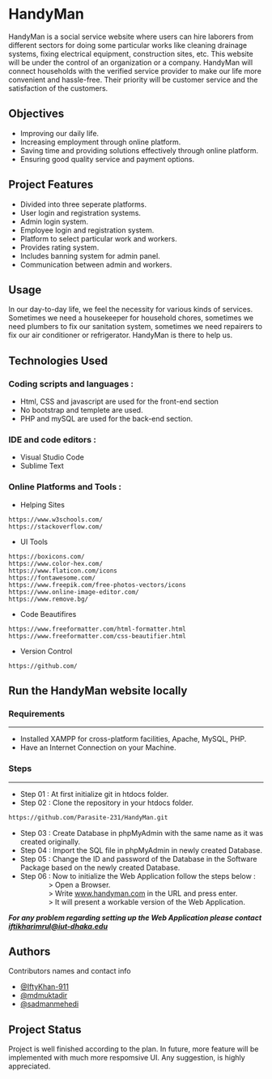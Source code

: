 # HandyMan
HandyMan is a social service website where users can hire laborers from
different sectors for doing some particular works like cleaning drainage
systems, fixing electrical equipment, construction sites, etc. This website
will be under the control of an organization or a company. HandyMan will
connect households with the verified service provider to make our life
more convenient and hassle-free. Their priority will be customer service
and the satisfaction of the customers.

## Objectives
* Improving our daily life.
* Increasing employment through online platform.
* Saving time and providing solutions effectively through online platform.
* Ensuring good quality service and payment options.

## Project Features
* Divided into three seperate platforms.
* User login and registration systems.
* Admin login system.
* Employee login and registration system.
* Platform to select particular work and workers.
* Provides rating system.
* Includes banning system for admin panel.
* Communication between admin and workers.

## Usage
In our day-to-day life, we feel the necessity for
various kinds of services. Sometimes we need a
housekeeper for household chores, sometimes
we need plumbers to fix our sanitation system,
sometimes we need repairers to fix our air
conditioner or refrigerator. HandyMan is there to help us.

## Technologies Used

### Coding scripts and languages :
* Html, CSS and javascript are used for the front-end section 
* No bootstrap and templete are used.
* PHP and mySQL are used for the back-end section.
### IDE and code editors :
* Visual Studio Code
* Sublime Text
### Online Platforms and Tools :
* Helping Sites
```Link
https://www.w3schools.com/
https://stackoverflow.com/
```
* UI Tools 
```Links
https://boxicons.com/
https://www.color-hex.com/
https://www.flaticon.com/icons
https://fontawesome.com/
https://www.freepik.com/free-photos-vectors/icons
https://www.online-image-editor.com/
https://www.remove.bg/
```
* Code Beautifires
```Link
https://www.freeformatter.com/html-formatter.html
https://www.freeformatter.com/css-beautifier.html
```
* Version Control
```Link
https://github.com/
```

## Run the HandyMan website locally
### Requirements
-----------------
* Installed XAMPP for cross-platform facilities, Apache, MySQL, PHP.
* Have an Internet Connection on your Machine.

### Steps
----------
* Step 01 : At first initialize git in htdocs folder.
* Step 02 : Clone the repository in your htdocs folder.

```sh
https://github.com/Parasite-231/HandyMan.git
```
* Step 03 : Create Database in phpMyAdmin with the same name as it was created originally.
* Step 04 : Import the SQL file in phpMyAdmin in newly created Database.
* Step 05 : Change the ID and password of the Database in the Software Package based on the newly created Database.
* Step 06 : Now to initialize the Web Application follow the steps below :<br />
 &nbsp;&nbsp;&nbsp;&nbsp;&nbsp;&nbsp;&nbsp;&nbsp;&nbsp;&nbsp;&nbsp;&nbsp;&nbsp;&nbsp;> Open a Browser.<br />
 &nbsp;&nbsp;&nbsp;&nbsp;&nbsp;&nbsp;&nbsp;&nbsp;&nbsp;&nbsp;&nbsp;&nbsp;&nbsp;&nbsp;> Write www.handyman.com in the URL and press enter.<br />
 &nbsp;&nbsp;&nbsp;&nbsp;&nbsp;&nbsp;&nbsp;&nbsp;&nbsp;&nbsp;&nbsp;&nbsp;&nbsp;&nbsp;> It will present a workable version of the Web Application.
            
***For any problem regarding setting up the Web Application please contact iftikharimrul@iut-dhaka.edu***

## Authors
Contributors names and contact info 
* [@IftyKhan-911](https://mail.google.com/mail/iftikharimrulkhan@gmail.com)
* [@mdmuktadir](https://mail.google.com/mail/mdmuktadirmazumder@gmail.com)
* [@sadmanmehedi](https://mail.google.com/mail/sadmanmehedi%40gmail.com)

## Project Status

Project is well finished according to the plan. In future, more feature will be implemented with much more respomsive UI. Any suggestion, is highly appreciated.
